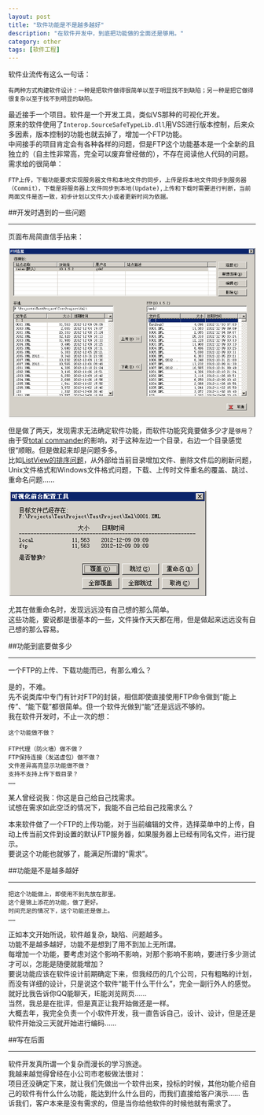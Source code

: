 ```yaml
---
layout: post
title: "软件功能是不是越多越好"
description: "在软件开发中，到底把功能做的全面还是够用。"
category: other
tags: [软件工程]
---
```


软件业流传有这么一句话：

    有两种方式构建软件设计：一种是把软件做得很简单以至于明显找不到缺陷；另一种是把它做得很复杂以至于找不到明显的缺陷。

最近接手一个项目。软件是一个开发工具，类似VS那种的可视化开发。  
原来的软件使用了`Interop.SourceSafeTypeLib.dll`用VSS进行版本控制，后来众多因素，版本控制的功能也就去掉了，增加一个FTP功能。  
中间接手的项目肯定会有各种各样的问题，但是FTP这个功能基本是一个全新的且独立的（自主性非常高，完全可以废弃曾经做的），不存在阅读他人代码的问题。  
需求给的很简单：

    FTP上传，下载功能要求实现服务器文件和本地文件的同步，上传是将本地文件同步到服务器（Commit），下载是将服务器上文件同步到本地(Update),上传和下载时需要进行判断，当前两面文件是否一致，初步计划以文件大小或者更新时间为依据。

##开发时遇到的一些问题

---

页面布局简直信手拈来：  

![FTP主界面](/image/features/features_main.png)

但是做了两天，发现需求无法确定软件功能，而软件功能究竟要做多少才是`够用`？  
由于受[total commander](http://xbeta.info/tc/)的影响，对于这种左边一个目录，右边一个目录感觉很“顺眼。但是做起来却是问题多多。  
比如[ListView的排序问题](/blog/2012/11/22/winform/#ListViewSort)，从外部给当前目录增加文件、删除文件后的刷新问题，Unix文件格式和Windows文件格式问题，下载、上传时文件重名的覆盖、跳过、重命名问题……  

![覆盖跳过重命名](/image/features/features_FileExist.png)

尤其在做重命名时，发现远远没有自己想的那么简单。  
这些功能，要说都是很基本的一些，文件操作天天都在用，但是做起来远远没有自己想的那么容易。  

##功能到底要做多少

---

一个FTP的上传、下载功能而已，有那么难么？  

是的，不难。  
先不说类库中专门有针对FTP的封装，相信即使直接使用FTP命令做到“能上传”、“能下载”都很简单。但一个软件光做到“能”还是远远不够的。  
我在软件开发时，不止一次的想：

    这个功能做不做？

    FTP代理（防火墙）做不做？  
    FTP保持连接（发送虚包）做不做？  
    文件差异高亮显示功能做不做？  
    支持不支持上传下载目录？  
    ……

某人曾经说我：你这是自己给自己找需求。  
试想在需求如此空泛的情况下，我能不自己给自己找需求么？  

本来软件做了一个FTP的上传功能，对于当前编辑的文件，选择菜单中的上传，自动上传当前文件到设置的默认FTP服务器，如果服务器上已经有同名文件，进行提示。  
要说这个功能也就够了，能满足所谓的“需求”。  

##功能是不是越多越好

---

    把这个功能做上，即使用不到先放在那里。  
    这个是锦上添花的功能，做了更好。  
    时间充足的情况下，这个功能还是做上。  
    ……

正如本文开始所说，软件越复杂，缺陷、问题越多。  
功能不是越多越好，功能不是想到了用不到加上无所谓。  
每增加一个功能，要考虑对这个影响不影响，对那个影响不影响，要进行多少测试才可以，怎能是随便就能增加？  
要说功能应该在软件设计前期确定下来，但我经历的几个公司，只有粗略的计划，而没有详细的设计，只是说这个软件“能干什么干什么”，完全一副行外人的感觉。就好比我告诉你QQ能聊天，IE能浏览网页……  
当然，我总是在批评，但是真正让我开始做还是一样。  
大概去年，我完全负责一个小软件开发，我一直告诉自己，设计、设计，但是还是软件开始没三天就开始进行编码……  

##写在后面

---

软件开发真所谓一个复杂而漫长的学习旅途。  
我越来越觉得曾经在小公司市老板做法很对：  
项目还没确定下来，就让我们先做出一个软件出来，投标的时候，其他功能介绍自己的软件有什么什么功能，能达到什么什么目的，而我们直接给客户演示……
告诉我们，客户本来是没有需求的，但是当你给他软件的时候他就有需求了。  
